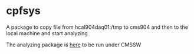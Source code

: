 # cpfsys

A package to copy file from hcal904daq01:/tmp to cms904 and then to the local machine and start analyzing

The analyzing package is [here](https://github.com/awhitbeck/HFcommissioningAnalysis) to be run under CMSSW
